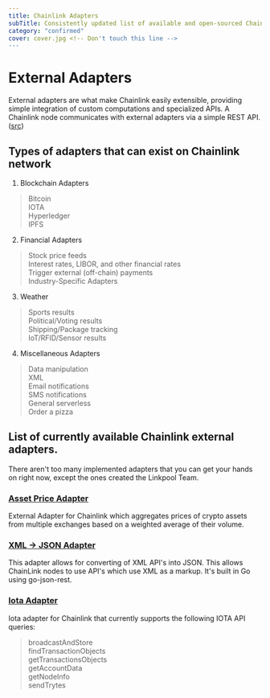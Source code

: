 ```yaml
---
title: Chainlink Adapters
subTitle: Consistently updated list of available and open-sourced Chainlink external adapters.
category: "confirmed"
cover: cover.jpg <!-- Don't touch this line -->
---
```


# External Adapters
External adapters are what make Chainlink easily extensible, providing simple integration of custom computations and specialized APIs. A Chainlink node communicates with external adapters via a simple REST API. ([src](https://github.com/smartcontractkit/chainlink/wiki/Glossary#external-adapter))

## Types of adapters that can exist on Chainlink network
1. Blockchain Adapters
> Bitcoin  
> IOTA  
> Hyperledger  
> IPFS  
2. Financial Adapters
> Stock price feeds  
> Interest rates, LIBOR, and other financial rates  
> Trigger external (off-chain) payments  
> Industry-Specific Adapters  
3. Weather
> Sports results  
> Political/Voting results  
> Shipping/Package tracking  
> IoT/RFID/Sensor results  
4. Miscellaneous Adapters
> Data manipulation  
> XML  
> Email notifications  
> SMS notifications  
> General serverless   
> Order a pizza  

## List of currently available Chainlink external adapters.
There aren't too many implemented adapters that you can get your hands on right now, except the ones created the Linkpool Team. 
### [Asset Price Adapter](https://github.com/linkpoolio/asset-price-cl-ea)
External Adapter for Chainlink which aggregates prices of crypto assets from multiple exchanges based on a weighted average of their volume.
### [XML -> JSON Adapter](https://github.com/linkpoolio/xml-cl-ea)
This adapter allows for converting of XML API's into JSON. This allows ChainLink nodes to use API's which use XML as a markup. It's built in Go using go-json-rest.
### [Iota Adapter](https://github.com/linkpoolio/iota-cl-ea)
Iota adapter for Chainlink that currently supports the following IOTA API queries:
> broadcastAndStore  
> findTransactionObjects  
> getTransactionsObjects  
> getAccountData  
> getNodeInfo  
> sendTrytes  
